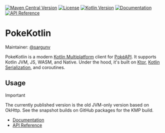 [![Maven Central Version](https://img.shields.io/maven-central/v/co.pokeapi.pokekotlin/pokekotlin?label=Maven)](https://central.sonatype.com/namespace/co.pokeapi.pokekotlin)
[![License](https://img.shields.io/github/license/PokeAPI/pokekotlin?label=License)](https://github.com/PokeAPI/pokekotlin/blob/main/LICENSE)
[![Kotlin Version](https://img.shields.io/badge/dynamic/toml?url=https%3A%2F%2Fraw.githubusercontent.com%2FPokeAPI%2Fpokekotlin%2Frefs%2Fheads%2Fmain%2Fgradle%2Flibs.versions.toml&query=versions.gradle-kotlin&prefix=v&logo=kotlin&label=Kotlin)](./gradle/libs.versions.toml)
[![Documentation](https://img.shields.io/badge/Documentation-blue?logo=MaterialForMkDocs&logoColor=white)](https://pokeapi.github.io/pokekotlin/)
[![API Reference](https://img.shields.io/badge/API_Reference-blue?logo=Kotlin&logoColor=white)](https://pokeapi.github.io/pokekotlin/api/)

# PokeKotlin

Maintainer: [@sargunv](https://github.com/sargunv)

PokeKotlin is a modern [Kotlin Multiplatform] client for [PokéAPI]. It supports
Kotlin JVM, JS, WASM, and Native. Under the hood, it's built on [Ktor], [Kotlin
Serialization], and coroutines.

## Usage

> [!IMPORTANT]
>
> The currently published version is the old JVM-only version based on OkHttp.
> See the snapshot builds on GitHub packages for the KMP build.

- [Documentation]
- [API Reference]

[Kotlin Multiplatform]: https://kotlinlang.org/docs/multiplatform.html
[PokéAPI]: https://pokeapi.co/
[Ktor]: https://ktor.io/
[Kotlin Serialization]: https://github.com/Kotlin/kotlinx.serialization
[coroutines]: https://kotlinlang.org/docs/coroutines-guide.html
[Documentation]: https://pokeapi.github.io/pokekotlin/
[API Reference]: https://pokeapi.github.io/pokekotlin/api/
